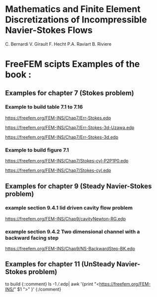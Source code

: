Mathematics and Finite Element Discretizations of Incompressible Navier-Stokes Flows
====================================================================================

C. Bernardi
V. Girault
F. Hecht
P.A. Raviart
B. Riviere

# FreeFEM scipts Examples of the book :


## Examples for chapter 7 (Stokes problem)

### Example to build table 7.1 to 7.16



<https://freefem.org/FEM-INS/Chap7/Err-Stokes.edp>

<https://freefem.org/FEM-INS/Chap7/Err-Stokes-3d-Uzawa.edp>

<https://freefem.org/FEM-INS/Chap7/Err-Stokes-3d.edp>



### Example to build figure  7.1 

<https://freefem.org/FEM-INS/Chap7/Stokes-cyl-P2P1P0.edp>

<https://freefem.org/FEM-INS/Chap7/Stokes-cyl.edp>


Examples for chapter 9 (Steady Navier-Stokes problem)
----------------------------------------------

### example section 9.4.1 lid driven cavity flow problem

<https://freefem.org/FEM-INS/Chap9/cavityNewton-RG.edp>

### example section 9.4.2 Two dimensional channel with a backward facing step

<https://freefem.org/FEM-INS/Chap9/NS-BackwardStep-BK.edp>

Examples for chapter 11 (UnSteady Navier-Stokes problem)
----------------------------------------------
to build 
{::comment}
ls -1 */*.edp| awk  '{print "<https://freefem.org/FEM-INS/" $1 ">" }'
{:/comment}




